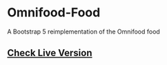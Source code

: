 # Omnifood-Food
A Bootstrap 5 reimplementation of the Omnifood food
## <a href="https://h0ssamahmed.github.io/Omnifood-Food/" target="_blank">Check Live Version</a>

